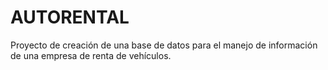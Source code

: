 # AUTORENTAL

Proyecto de creación de una base de datos para el manejo de información de una empresa de renta de vehículos.
